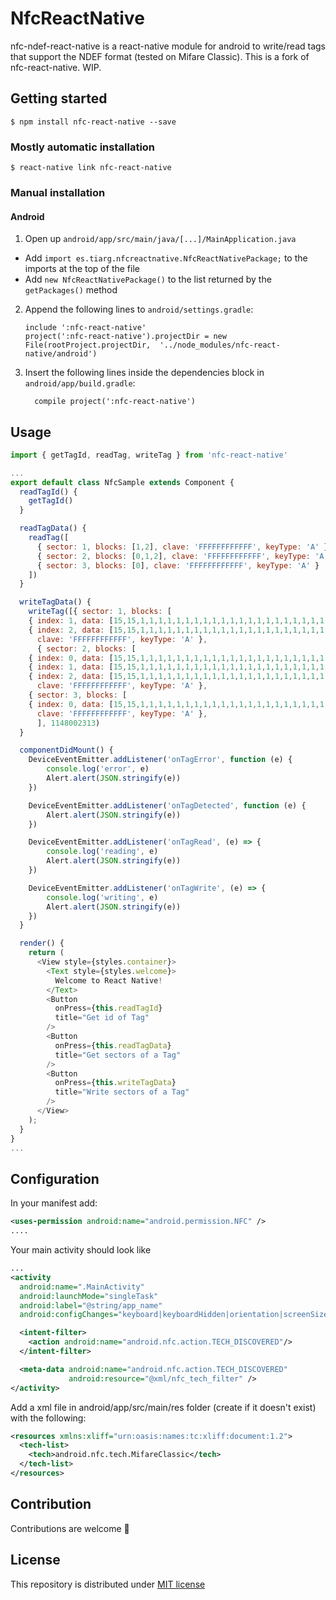 # NfcReactNative

nfc-ndef-react-native is a react-native module for android to write/read tags that support the NDEF format (tested on Mifare Classic). This is a fork of nfc-react-native. WIP.

## Getting started

`$ npm install nfc-react-native --save`

### Mostly automatic installation

`$ react-native link nfc-react-native`

### Manual installation

#### Android

1. Open up `android/app/src/main/java/[...]/MainApplication.java`
  - Add `import es.tiarg.nfcreactnative.NfcReactNativePackage;` to the imports at the top of the file
  - Add `new NfcReactNativePackage()` to the list returned by the `getPackages()` method
2. Append the following lines to `android/settings.gradle`:
    ```
    include ':nfc-react-native'
    project(':nfc-react-native').projectDir = new File(rootProject.projectDir,  '../node_modules/nfc-react-native/android')
    ```
3. Insert the following lines inside the dependencies block in `android/app/build.gradle`:
    ```
      compile project(':nfc-react-native')
    ```

## Usage
```javascript
import { getTagId, readTag, writeTag } from 'nfc-react-native'

...
export default class NfcSample extends Component {
  readTagId() {
    getTagId()
  }

  readTagData() {
    readTag([
      { sector: 1, blocks: [1,2], clave: 'FFFFFFFFFFFF', keyType: 'A' },
      { sector: 2, blocks: [0,1,2], clave: 'FFFFFFFFFFFF', keyType: 'A' },
      { sector: 3, blocks: [0], clave: 'FFFFFFFFFFFF', keyType: 'A' }
    ])
  }

  writeTagData() {
    writeTag([{ sector: 1, blocks: [ 
    { index: 1, data: [15,15,1,1,1,1,1,1,1,1,1,1,1,1,1,1,1,1,1,1,1,1,1,1,1,1,1,1,0,0,15,15] },
    { index: 2, data: [15,15,1,1,1,1,1,1,1,1,1,1,1,1,1,1,1,1,1,1,1,1,1,1,1,1,1,1,0,0,15,15] } ],
      clave: 'FFFFFFFFFFFF', keyType: 'A' },
      { sector: 2, blocks: [ 
    { index: 0, data: [15,15,1,1,1,1,1,1,1,1,1,1,1,1,1,1,1,1,1,1,1,1,1,1,1,1,1,1,0,0,15,15] },
    { index: 1, data: [15,15,1,1,1,1,1,1,1,1,1,1,1,1,1,1,1,1,1,1,1,1,1,1,1,1,1,1,0,0,15,15] },
    { index: 2, data: [15,15,1,1,1,1,1,1,1,1,1,1,1,1,1,1,1,1,1,1,1,1,1,1,1,1,1,1,0,0,15,15] } ],
      clave: 'FFFFFFFFFFFF', keyType: 'A' },
    { sector: 3, blocks: [ 
    { index: 0, data: [15,15,1,1,1,1,1,1,1,1,1,1,1,1,1,1,1,1,1,1,1,1,1,1,1,1,1,1,0,0,15,15] } ],
      clave: 'FFFFFFFFFFFF', keyType: 'A' },
      ], 1148002313)
  }

  componentDidMount() {
    DeviceEventEmitter.addListener('onTagError', function (e) {
        console.log('error', e)
        Alert.alert(JSON.stringify(e))
    })

    DeviceEventEmitter.addListener('onTagDetected', function (e) {
        Alert.alert(JSON.stringify(e))
    })

    DeviceEventEmitter.addListener('onTagRead', (e) => {
        console.log('reading', e)
        Alert.alert(JSON.stringify(e))
    })

    DeviceEventEmitter.addListener('onTagWrite', (e) => {
        console.log('writing', e)
        Alert.alert(JSON.stringify(e))
    })
  }

  render() {
    return (
      <View style={styles.container}>
        <Text style={styles.welcome}>
          Welcome to React Native!
        </Text>
        <Button
          onPress={this.readTagId}
          title="Get id of Tag"
        />
        <Button
          onPress={this.readTagData}
          title="Get sectors of a Tag"
        />
        <Button
          onPress={this.writeTagData}
          title="Write sectors of a Tag"
        />
      </View>
    );
  }
}
...
```

## Configuration

In your manifest add:
```xml
<uses-permission android:name="android.permission.NFC" />
....
```
Your main activity should look like
```xml
...
<activity
  android:name=".MainActivity"
  android:launchMode="singleTask"
  android:label="@string/app_name"
  android:configChanges="keyboard|keyboardHidden|orientation|screenSize">

  <intent-filter>
    <action android:name="android.nfc.action.TECH_DISCOVERED"/>
  </intent-filter>

  <meta-data android:name="android.nfc.action.TECH_DISCOVERED"
             android:resource="@xml/nfc_tech_filter" />
</activity>
```

Add a xml file in android/app/src/main/res folder (create if it doesn't exist) with the following:
```xml
<resources xmlns:xliff="urn:oasis:names:tc:xliff:document:1.2">
  <tech-list>
    <tech>android.nfc.tech.MifareClassic</tech>
  </tech-list>
</resources>
```

## Contribution
Contributions are welcome :raised_hands:

## License
This repository is distributed under [MIT license](https://github.com/Lube/nfc-react-native/blob/master/LICENSE) 
